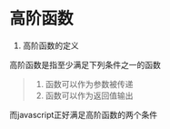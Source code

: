 高阶函数
================

1. 高阶函数的定义  

高阶函数是指至少满足下列条件之一的函数  
> 1. 函数可以作为参数被传递  
> 2. 函数可以作为返回值输出  

而javascript正好满足高阶函数的两个条件
